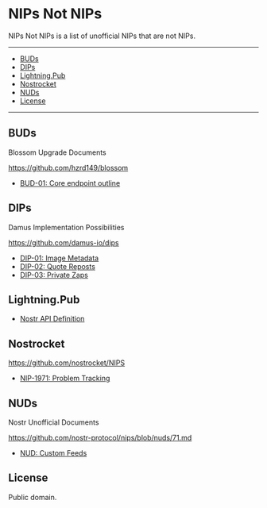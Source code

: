 # NIPs Not NIPs

NIPs Not NIPs is a list of unofficial NIPs that are not NIPs.

---

- [BUDs](#buds)
- [DIPs](#dips)
- [Lightning.Pub](#lightning-pub)
- [Nostrocket](#nostrocket)
- [NUDs](#nuds)
- [License](#license)

---

## BUDs

Blossom Upgrade Documents

https://github.com/hzrd149/blossom

- [BUD-01: Core endpoint outline](https://github.com/hzrd149/blossom/blob/master/buds/01.md)

## DIPs

Damus Implementation Possibilities

https://github.com/damus-io/dips

- [DIP-01: Image Metadata](https://github.com/damus-io/dips/blob/master/01.md)
- [DIP-02: Quote Reposts](https://github.com/damus-io/dips/blob/master/02.md)
- [DIP-03: Private Zaps](https://github.com/damus-io/dips/blob/master/03.md)

## Lightning.Pub

- [Nostr API Definition](https://github.com/shocknet/Lightning.Pub/blob/master/proto/autogenerated/client.md)

## Nostrocket

https://github.com/nostrocket/NIPS

- [NIP-1971: Problem Tracking](https://github.com/nostrocket/NIPS/blob/main/Problems.md)

## NUDs

Nostr Unofficial Documents

https://github.com/nostr-protocol/nips/blob/nuds/71.md

- [NUD: Custom Feeds](https://wikifreedia.xyz/cip-01/97c70a44366a6535c1)

## License

Public domain.

